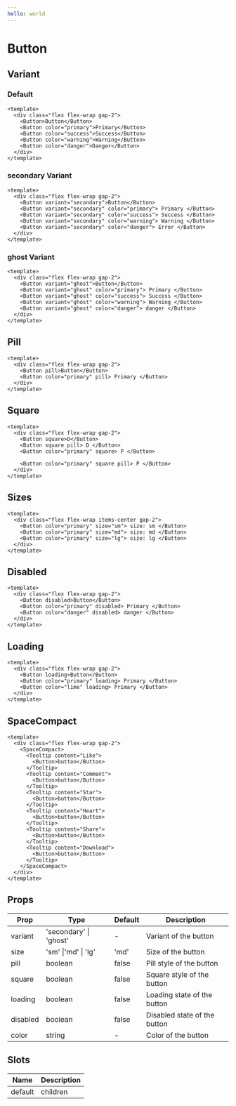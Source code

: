 ```yaml
---
hello: world
---
```


# Button

## Variant

### Default

```vue demo title=默认样式
<template>
  <div class="flex flex-wrap gap-2">
    <Button>Button</Button>
    <Button color="primary">Primary</Button>
    <Button color="success">Success</Button>
    <Button color="warning">Warning</Button>
    <Button color="danger">Danger</Button>
  </div>
</template>
```

### secondary Variant

```vue{4} demo
<template>
  <div class="flex flex-wrap gap-2">
    <Button variant="secondary">Button</Button>
    <Button variant="secondary" color="primary"> Primary </Button>
    <Button variant="secondary" color="success"> Success </Button>
    <Button variant="secondary" color="warning"> Warning </Button>
    <Button variant="secondary" color="danger"> Error </Button>
  </div>
</template>
```

### ghost Variant

```vue demo
<template>
  <div class="flex flex-wrap gap-2">
    <Button variant="ghost">Button</Button>
    <Button variant="ghost" color="primary"> Primary </Button>
    <Button variant="ghost" color="success"> Success </Button>
    <Button variant="ghost" color="warning"> Warning </Button>
    <Button variant="ghost" color="danger"> danger </Button>
  </div>
</template>
```

## Pill

```vue demo
<template>
  <div class="flex flex-wrap gap-2">
    <Button pill>Button</Button>
    <Button color="primary" pill> Primary </Button>
  </div>
</template>
```

## Square

```vue demo
<template>
  <div class="flex flex-wrap gap-2">
    <Button square>D</Button>
    <Button square pill> D </Button>
    <Button color="primary" square> P </Button>

    <Button color="primary" square pill> P </Button>
  </div>
</template>
```

## Sizes

```vue demo
<template>
  <div class="flex flex-wrap items-center gap-2">
    <Button color="primary" size="sm"> size: sm </Button>
    <Button color="primary" size="md"> size: md </Button>
    <Button color="primary" size="lg"> size: lg </Button>
  </div>
</template>
```

## Disabled

```vue demo
<template>
  <div class="flex flex-wrap gap-2">
    <Button disabled>Button</Button>
    <Button color="primary" disabled> Primary </Button>
    <Button color="danger" disabled> danger </Button>
  </div>
</template>
```

## Loading

```vue demo
<template>
  <div class="flex flex-wrap gap-2">
    <Button loading>Button</Button>
    <Button color="primary" loading> Primary </Button>
    <Button color="lime" loading> Primary </Button>
  </div>
</template>
```

## SpaceCompact

```vue demo
<template>
  <div class="flex flex-wrap gap-2">
    <SpaceCompact>
      <Tooltip content="Like">
        <Button>button</Button>
      </Tooltip>
      <Tooltip content="Comment">
        <Button>button</Button>
      </Tooltip>
      <Tooltip content="Star">
        <Button>button</Button>
      </Tooltip>
      <Tooltip content="Heart">
        <Button>button</Button>
      </Tooltip>
      <Tooltip content="Share">
        <Button>button</Button>
      </Tooltip>
      <Tooltip content="Download">
        <Button>button</Button>
      </Tooltip>
    </SpaceCompact>
  </div>
</template>
```

## Props

| Prop     | Type                   | Default | Description                  |
| -------- | ---------------------- | ------- | ---------------------------- |
| variant  | 'secondary' \| 'ghost' | -       | Variant of the button        |
| size     | 'sm' \|'md' \| 'lg'    | 'md'    | Size of the button           |
| pill     | boolean                | false   | Pill style of the button     |
| square   | boolean                | false   | Square style of the button   |
| loading  | boolean                | false   | Loading state of the button  |
| disabled | boolean                | false   | Disabled state of the button |
| color    | string                 | -       | Color of the button          |

## Slots

| Name    | Description |
| ------- | ----------- |
| default | children    |
